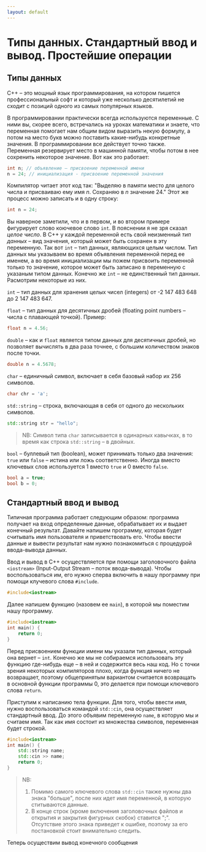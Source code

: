 ```yaml
---
layout: default
---
```


# Типы данных. Стандартный ввод и вывод. Простейшие операции

## Типы данных

C++ – это мощный язык программирования, на котором пишется профессиональный софт и который уже несколько десятилетий не сходит с позиций одного из самых популярных языков.

В программировании практически всегда используются переменные. С ними вы, скорее всего, встречались на уроках математики и знаете, что переменная помогает нам общим видом выразить некую формулу, а потом на место букв можно поставить какие-нибудь конкретные значения. В программировании все действует точно также. Переменная резервирует место в машинной памяти, чтобы потом в нее сохренить некоторое значение. Вот как это работает:

```cpp
int n; // объявление – присвоение переменной имени
n = 24; // инициализация - присвоение переменной значения
```

Компилятор читает этот код так: "Выделяю в памяти место для целого числа и присваиваю ему имя *n*. Сохраняю в *n* значение 24." Этот же процесс можно записать и в одну строку:

```cpp
int n = 24;
```

Вы наверное заметили, что и в первом, и во втором примере фигурирует слово коючевое слово `int`. В пояснении я не зря сказал *целое число*. В C++ у каждой переменной есть свой неизменный *тип данных* – вид значения, который может быть сохранен в эту переменную. Так вот `int` – тип данных, являющихся целым числом. Тип данных мы указываем во время объявления переменной перед ее именем, а во время инициализации мы пожем присвоить переменной только то значение, которое может быть записано в переменную с указаным типом данных. Конечно же `int` – не единственный тип данных. Расмотрим некоторые из них.

`int` – тип данных для хранения целых чисел (integers) от -2 147 483 648 до 2 147 483 647.

`float` – тип данных для десятичных дробей (floating point numbers – числа с плавающей точкой). Пример:

```cpp
float n = 4.56;
```

`double` – как и `float` является типом данных для десятичных дробей, но позволяет вычислять в два раза точнее, с большим количеством знаков после точки.

```cpp
double n = 4.5678;
```

`char` – единичный символ, включает в себя базовый набор их 256 символов.

```cpp
char chr = 'a';
```

`std::string` – строка, включающая в себя от одного до нескольких символов.

```cpp
std::string str = "hello";
```

> NB: Символ типа `char` записывается в одинарных кавычках, в то время как строка `std::string` – в двойных.

`bool` – буллевый тип (boolean), может принимать только два значения: `true` или `false` – истина или ложь соответственно. Иногда вместо ключевых слов используется 1 вместо `true` и 0 вместо `false`.

```cpp
bool a = true;
bool b = 0;
```

## Стандартный ввод и вывод

Типичная программа работает следующим образом: программа получает на вход определенные данные, обрабатывает их и выдает конечный результат. Давайте напишем программу, которая будет считывать имя пользователя и приветствовать его. Чтобы ввести данные и вывести результат нам нужно познакомиться с процедурой ввода-вывода данных.

Ввод и вывод в C++ осуществляется при помощи заголовочного файла `<iostream>` (Input-Output Stream – поток ввода-вывода). Чтобы воспользоваться им, его нужно сперва включить в нашу программу при помощи клучевого слова `#include`.

```cpp
#include<iostream>
```

Далее напишем функцию (назовем ее `main`), в которой мы поместим нашу программу.

```cpp
#include<iostream>
int main() {
    return 0;
}
```

Перед присвоением функции имени мы указали тип данных, который она вернет – `int`. Конечно же мы не собираемся использовать эту функцию где-нибудь еще – в ней и содержится весь наш код. Но с точки зрения некоторых компиляторов плохо, когда функция ничего не возвращает, поэтому общепринятым вариантом считается возвращать в основной функции программы 0, это делается при помощи ключевого слова `return`.

Приступим к написанию тела функции. Для того, чтобы ввести имя, нужно воспользоваться командой `std::cin`, она осуществляет стандартный ввод. До этого объявим переменную `name`, в которую мы и считаем имя. Так как имя состоит из множества символов, переменная будет строкой.

```cpp
#include<iostream>
int main() {
    std::string name;
    std::cin >> name;
    return 0;
}
```

> NB:
> 1. Помимо самого ключевого слова `std::cin` также нужны два знака "больше", после них идет имя переменной, в которую ститываются данные.
> 2. В конце строк (кроме включения заголовочных файлов и открытия и закрытия фигурных скобок) ставится ";". Отсутствие этого знака приведет к ошибке, поэтому за его постановкой стоит внимательно следить.

Теперь осуществим вывод конечного сообщения

